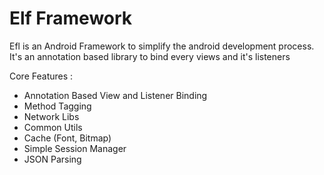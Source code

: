 # Elf Framework
Efl is an Android Framework to simplify the android development process.
It's an annotation based library to bind every views and it's listeners

Core Features :
- Annotation Based View and Listener Binding
- Method Tagging
- Network Libs
- Common Utils
- Cache (Font, Bitmap)
- Simple Session Manager
- JSON Parsing

